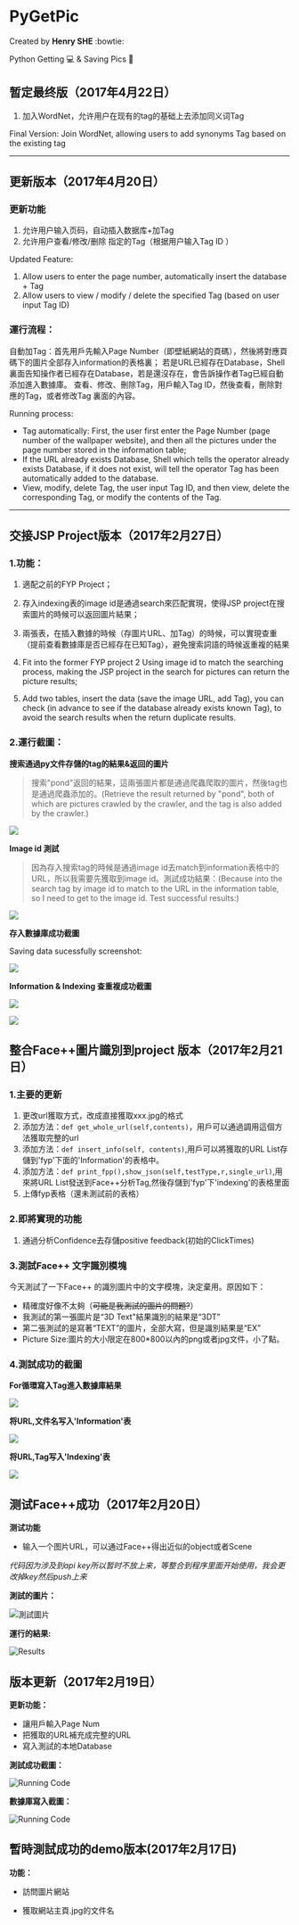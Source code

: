 PyGetPic
====
Created by  **Henry SHE** :bowtie:

Python Getting :computer: &amp; Saving Pics :rice_scene:
## 暂定最终版（2017年4月22日）
1. 加入WordNet，允许用户在现有的tag的基础上去添加同义词Tag

Final Version:
Join WordNet, allowing users to add synonyms Tag based on the existing tag

----------------
## 更新版本（2017年4月20日）

### 更新功能
1. 允许用户输入页码，自动插入数据库+加Tag 
2. 允许用户查看/修改/删除 指定的Tag（根据用户输入Tag ID ）

Updated Feature:
1. Allow users to enter the page number, automatically insert the database + Tag
2. Allow users to view / modify / delete the specified Tag (based on user input Tag ID)

### 運行流程：
自動加Tag：首先用戶先輸入Page Number（即壁紙網站的頁碼），然後將對應頁碼下的圖片全部存入information的表格裏；
若是URL已經存在Database，Shell裏面告知操作者已經存在Database，若是還沒存在，會告訴操作者Tag已經自動添加進入數據庫。
查看、修改、刪除Tag，用戶輸入Tag ID，然後查看，刪除對應的Tag，或者修改Tag 裏面的內容。

Running process:
- Tag automatically: First, the user first enter the Page Number (page number of the wallpaper website), and then all the pictures under the page number stored in the information table;
- If the URL already exists Database, Shell which tells the operator already exists Database, if it does not exist, will tell the operator Tag has been automatically added to the database.
- View, modify, delete Tag, the user input Tag ID, and then view, delete the corresponding Tag, or modify the contents of the Tag.

----------------

## 交接JSP Project版本（2017年2月27日）

### 1.功能：
1. 適配之前的FYP Project；
2. 存入indexing表的image id是通過search來匹配實現，使得JSP project在搜索圖片的時候可以返回圖片結果；
3. 兩張表，在插入數據的時候（存圖片URL、加Tag）的時候，可以實現查重（提前查看數據庫是否已經存在已知Tag），避免搜索詞語的時候返重複的結果

1. Fit into the former FYP project
2  Using image id to match the searching process, making the JSP project in the search for pictures can return the picture results;
3. Add two tables, insert the data (save the image URL, add Tag), you can check (in advance to see if the database already exists known Tag), to avoid the search results when the return duplicate results.

### 2.運行截圖：

**搜索通過py文件存儲的tag的結果&返回的圖片**
> 搜索"pond"返回的結果，這兩張圖片都是通過爬蟲爬取的圖片，然後tag也是通過爬蟲添加的。(Retrieve the result returned by "pond", both of which are pictures crawled by the crawler, and the tag is also added by the crawler.)

![](https://raw.githubusercontent.com/HenrySHE/PyGetPic/master/ScreenShots/2017-2-27_1.png)

**Image id 測試**
> 因為存入搜索tag的時候是通過image id去match到information表格中的URL，所以我需要先獲取到image id。測試成功結果：(Because into the search tag by image id to match to the URL in the information table, so I need to get to the image id. Test successful results:)

![](https://raw.githubusercontent.com/HenrySHE/PyGetPic/master/ScreenShots/2017-2-27_3.png)

**存入數據庫成功截圖**

Saving data sucessfully screenshot:

![](https://raw.githubusercontent.com/HenrySHE/PyGetPic/master/ScreenShots/2017-2-27_4.png)

**Information & Indexing 查重複成功截圖**

![](https://raw.githubusercontent.com/HenrySHE/PyGetPic/master/ScreenShots/2017-2-27_information%E6%9F%A5%E9%87%8D%E6%88%90%E5%8A%9F%E6%88%AA%E5%9B%BE.png)

![](https://github.com/HenrySHE/PyGetPic/blob/master/ScreenShots/2017-2-27_tag%E6%A3%80%E9%AA%8C%E6%88%90%E5%8A%9F.png)


## 整合Face++圖片識別到project 版本（2017年2月21日）

### 1.主要的更新

1. 更改url獲取方式，改成直接獲取xxx.jpg的格式
2. 添加方法：`def get_whole_url(self,contents)`，用戶可以通過調用這個方法獲取完整的url
3. 添加方法：`def insert_info(self, contents)`,用戶可以將獲取的URL List存儲到'fyp'下面的'Information'的表格中。
4. 添加方法：`def print_fpp(),show_json(self,testType,r,single_url)`,用來將URL List發送到Face++分析Tag,然後存儲到'fyp'下'indexing'的表格里面
5. 上傳fyp表格（還未測試前的表格）

### 2.即將實現的功能

1. 通過分析Confidence去存儲positive feedback(初始的ClickTimes)


### 3.測試Face++ 文字識別模塊

今天測試了一下Face++ 的識別圖片中的文字模塊，決定棄用。原因如下：
* 精確度好像不太夠（~~可能是我測試的圖片的問題?~~）
* 我測試的第一張圖片是“3D Text"結果識別的結果是“3DT”
* 第二張測試的是寫著“TEXT”的圖片，全部大寫，但是識別結果是“EX”
* Picture Size:圖片的大小限定在800*800以內的png或者jpg文件，小了點。

### 4.測試成功的截圖

**For循環寫入Tag進入數據庫結果**


![](https://raw.githubusercontent.com/HenrySHE/PyGetPic/master/ScreenShots/2017-2-21_for_loop_Analyzing.png)

**将URL,文件名写入'Information'表**


![](https://raw.githubusercontent.com/HenrySHE/PyGetPic/master/ScreenShots/2017-2-21_%E6%95%B0%E6%8D%AE%E6%8F%92%E5%85%A5%E6%88%90%E5%8A%9F%E4%BB%A3%E7%A0%81.png)

**将URL,Tag写入'Indexing'表**


![](https://raw.githubusercontent.com/HenrySHE/PyGetPic/master/ScreenShots/2017-2-21_%E5%86%99%E5%85%A5%E6%95%B0%E6%8D%AE%E5%BA%93%E6%88%90%E5%8A%9F.png)

## 测试Face++成功（2017年2月20日）
**测试功能**
- 输入一个图片URL，可以通过Face++得出近似的object或者Scene

*代码因为涉及到api key所以暂时不放上来，等整合到程序里面开始使用，我会更改掉key然后push上来*


**測試的圖片：**

![測試圖片](http://s.visitbeijing.com.cn/uploadfile/2015/1127/20151127051010253.jpg)

**運行的結果:**

![Results](https://raw.githubusercontent.com/HenrySHE/PyGetPic/master/ScreenShots/run_fpp_results.png)

## 版本更新（2017年2月19日）
**更新功能：**
- 讓用戶輸入Page Num
- 把獲取的URL補充成完整的URL
- 寫入測試的本地Database

**測試成功截圖：**

![Running Code](https://raw.githubusercontent.com/HenrySHE/PyGetPic/master/ScreenShots/2017-2-19_RunCode.png)

**數據庫寫入截圖：**

![Running Code](https://raw.githubusercontent.com/HenrySHE/PyGetPic/master/ScreenShots/2017-2-19_DB.png)

## 暫時測試成功的demo版本(2017年2月17日)
**功能：**
- 訪問圖片網站

- 獲取網站主頁.jpg的文件名
